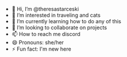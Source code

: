 - 👋 Hi, I’m @theresastarceski
- 👀 I’m interested in traveling and cats
- 🌱 I’m currently learning how to do any of this
- 💞️ I’m looking to collaborate on projects
- 📫 How to reach me discord
- 😄 Pronouns: she/her
- ⚡ Fun fact: I'm new here

<!---
theresastarceski/theresastarceski is a ✨ special ✨ repository because its `README.md` (this file) appears on your GitHub profile.
You can click the Preview link to take a look at your changes.
--->
